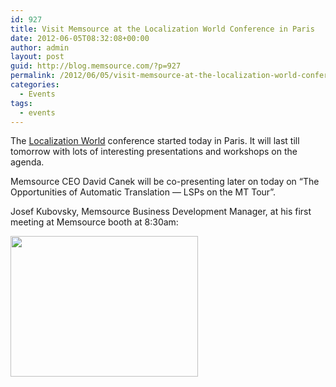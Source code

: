 ```yaml
---
id: 927
title: Visit Memsource at the Localization World Conference in Paris
date: 2012-06-05T08:32:08+00:00
author: admin
layout: post
guid: http://blog.memsource.com/?p=927
permalink: /2012/06/05/visit-memsource-at-the-localization-world-conference-in-paris/
categories:
  - Events
tags:
  - events
---
```

The [Localization World](http://localizationworld.com/) conference started today in Paris. It will last till tomorrow with lots of interesting presentations and workshops on the agenda.

Memsource CEO David Canek will be co-presenting later on today on &#8220;The Opportunities of Automatic Translation — LSPs on the MT Tour&#8221;.<!--more-->

Josef Kubovsky, Memsource Business Development Manager, at his first meeting at Memsource booth at 8:30am:

[<img class="alignnone size-medium wp-image-928" title="05062012610" src="/wp-content/uploads/2012/06/05062012610-300x225.jpg" alt="" width="300" height="225" />](http://www.memsource.com/)